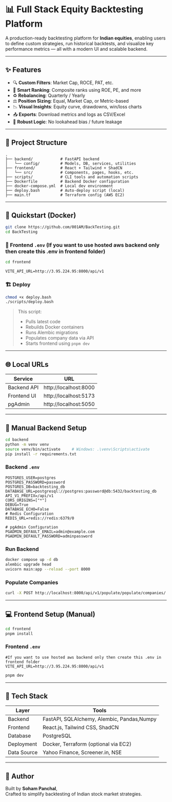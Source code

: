 # 📊 Full Stack Equity Backtesting Platform

A production-ready backtesting platform for **Indian equities**, enabling users to define custom strategies, run historical backtests, and visualize key performance metrics — all with a modern UI and scalable backend.

---

## ✨ Features

- 🔍 **Custom Filters**: Market Cap, ROCE, PAT, etc.
- 🧠 **Smart Ranking**: Composite ranks using ROE, PE, and more
- ♻️ **Rebalancing**: Quarterly / Yearly
- ⚖️ **Position Sizing**: Equal, Market Cap, or Metric-based
- 📉 **Visual Insights**: Equity curve, drawdowns, win/loss charts
- 📤 **Exports**: Download metrics and logs as CSV/Excel
- 🧯 **Robust Logic**: No lookahead bias / future leakage

---

## 🧱 Project Structure

```
.
├── backend/            # FastAPI backend
│   └── config/         # Models, DB, services, utilities
├── frontend/           # React + Tailwind + ShadCN
│   └── src/            # Components, pages, hooks, etc.
├── scripts/            # CLI tools and automation scripts
├── Dockerfile          # Backend Docker configuration
├── docker-compose.yml  # Local dev environment
├── deploy.bash         # Auto-deploy script (local)
├── main.tf             # Terraform config (AWS EC2)
```

---

## 🚀 Quickstart (Docker)

```bash
git clone https://github.com/001AM/BackTesting.git
cd BackTesting
```

### 🔧 Frontend `.env` (If you want to use hosted aws backend only then create this .env in frontend folder)
```bash
cd frontend
```

```env
VITE_API_URL=http://3.95.224.95:8000/api/v1
```

### 🏗 Deploy

```bash
chmod +x deploy.bash
./scripts/deploy.bash
```

> This script:
> - Pulls latest code
> - Rebuilds Docker containers
> - Runs Alembic migrations
> - Populates company data via API
> - Starts frontend using `pnpm dev`

---

## 🌐 Local URLs

| Service     | URL                        |
|-------------|----------------------------|
| Backend API | http://localhost:8000      |
| Frontend UI | http://localhost:5173      |
| pgAdmin     | http://localhost:5050      |

---

## 🧪 Manual Backend Setup

```bash
cd backend
python -m venv venv
source venv/bin/activate     # Windows: .\venv\Scripts\activate
pip install -r requirements.txt
```

### Backend `.env`

```env
POSTGRES_USER=postgres
POSTGRES_PASSWORD=password
POSTGRES_DB=backtesting_db
DATABASE_URL=postgresql://postgres:password@db:5432/backtesting_db
API_V1_PREFIX=/api/v1
CORS_ORIGINS=["*"]
DEBUG=True
DATABASE_ECHO=False
# Redis Configuration
REDIS_URL=redis://redis:6379/0

# pgAdmin Configuration
PGADMIN_DEFAULT_EMAIL=admin@example.com
PGADMIN_DEFAULT_PASSWORD=adminpassword
```

### Run Backend

```bash
docker compose up -d db
alembic upgrade head
uvicorn main:app --reload --port 8000
```

### Populate Companies

```bash
curl -X POST http://localhost:8000/api/v1/populate/populate/companies/
```

---

## 💻 Frontend Setup (Manual)

```bash
cd frontend
pnpm install
```

### Frontend `.env`

```env
#If you want to use hosted aws backend only then create this .env in frontend folder
VITE_API_URL=http://3.95.224.95:8000/api/v1
```

```bash
pnpm dev
```
---

## 🧠 Tech Stack

| Layer       | Tools                                   |
|-------------|------------------------------------------|
| Backend     | FastAPI, SQLAlchemy, Alembic, Pandas,Numpy     |
| Frontend    | React.js, Tailwind CSS, ShadCN           |
| Database    | PostgreSQL                               |
| Deployment  | Docker, Terraform (optional via EC2)     |
| Data Source | Yahoo Finance, Screener.in, NSE               |

---

## 🙋 Author

Built by **Soham Panchal**,  
Crafted to simplify backtesting of Indian stock market strategies.